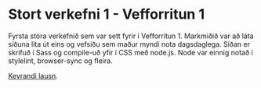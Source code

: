 # Stort verkefni 1 - Vefforritun 1
Fyrsta stóra verkefnið sem var sett fyrir í Vefforritun 1.
Markmiðið var að láta síðuna líta út eins og vefsíðu sem maður myndi nota dagsdaglega.
Síðan er skrifuð í Sass og compile-uð yfir í CSS með node.js. Node var einnig notað í stylelint, browser-sync og fleira.

[Keyrandi lausn](https://notendur.hi.is/~jgs7/vefforritun/stort-verkefni-1/).

